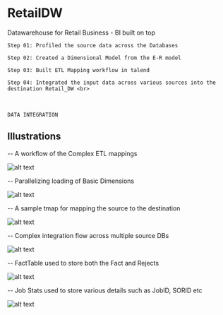 # RetailDW
Datawarehouse for Retail Business - BI built on top
```
Step 01: Profiled the source data across the Databases 

Step 02: Created a Dimensional Model from the E-R model 

Step 03: Built ETL Mapping workflow in talend 

Step 04: Integrated the input data across various sources into the destination Retail_DW <br>
```
<br>

```
DATA INTEGRATION 
```
<h2> Illustrations </h2> 

-- A workflow of the Complex ETL mappings <br>

![alt text]( https://files.slack.com/files-pri/T8L8NFY75-FDDLTQTV5/download/completeworkflow.jpg "CompleteWorkFLow")

-- Parallelizing loading of Basic Dimensions <br>

![alt text]( https://files.slack.com/files-pri/T8L8NFY75-FDC1AQJMP/download/basicdim1.jpg "Basic Dim")

-- A sample tmap for mapping the source to the destination <br>

![alt text](https://files.slack.com/files-pri/T8L8NFY75-FDDLU1RFH/download/tmap.jpg "Sample Tmap")

-- Complex integration flow across multiple source DBs <br>

![alt text](https://files.slack.com/files-pri/T8L8NFY75-FDC1ASPB3/download/complexmapping.jpg "Complex map")

-- FactTable used to store both the Fact and Rejects <br>

![alt text](https://files.slack.com/files-pri/T8L8NFY75-FDCGEQMK5/download/factstoresales.jpg "Fact Reject")

-- Job Stats used to store various details such as JobID, SORID etc

![alt text](https://files.slack.com/files-pri/T8L8NFY75-FDCK5QFMG/download/job_stats.jpg "JobStats")
